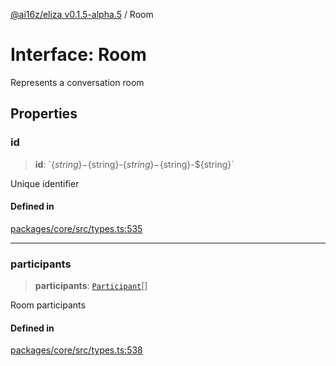 [@ai16z/eliza v0.1.5-alpha.5](../index.md) / Room

# Interface: Room

Represents a conversation room

## Properties

### id

> **id**: \`$\{string\}-$\{string\}-$\{string\}-$\{string\}-$\{string\}\`

Unique identifier

#### Defined in

[packages/core/src/types.ts:535](https://github.com/ai16z/eliza/blob/main/packages/core/src/types.ts#L535)

***

### participants

> **participants**: [`Participant`](Participant.md)[]

Room participants

#### Defined in

[packages/core/src/types.ts:538](https://github.com/ai16z/eliza/blob/main/packages/core/src/types.ts#L538)
